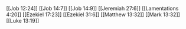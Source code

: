 [[Job 12:24]]
[[Job 14:7]]
[[Job 14:9]]
[[Jeremiah 27:6]]
[[Lamentations 4:20]]
[[Ezekiel 17:23]]
[[Ezekiel 31:6]]
[[Matthew 13:32]]
[[Mark 13:32]]
[[Luke 13:19]]

